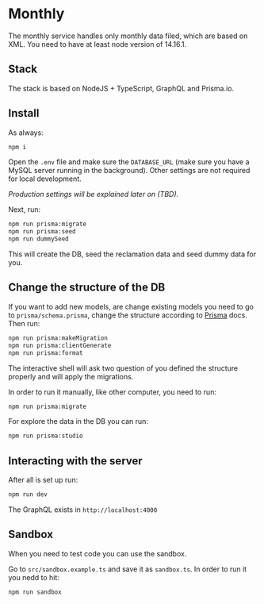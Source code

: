 # Monthly

The monthly service handles only monthly data filed, which are based on XML. You need to have at least node version of 14.16.1.

## Stack

The stack is based on NodeJS + TypeScript, GraphQL and Prisma.io.

## Install

As always:

```bash
npm i
```

Open the `.env` file and make sure the `DATABASE_URL` (make sure you have a MySQL server running in the background). Other settings are not required for local development.

*Production settings will be explained later on (TBD).*

Next, run:
```bash
npm run prisma:migrate
npm run prisma:seed
npm run dummySeed
```

This will create the DB, seed the reclamation data and seed dummy data for you.

## Change the structure of the DB
If you want to add new models, are change existing models you need to go to `prisma/schema.prisma`, change the structure according to [Prisma](https://www.prisma.io/) docs.
Then run:
```bash
npm run prisma:makeMigration
npm run prisma:clientGenerate
npm run prisma:format
```

The interactive shell will ask two question of you defined the structure properly and will apply the migrations.

In order to run it manually, like other computer, you need to run:
```bash
npm run prisma:migrate
```

For explore the data in the DB you can run:
```bash
npm run prisma:studio
```

## Interacting with the server
After all is set up run:
```bash
npm run dev
```

The GraphQL exists in `http://localhost:4000`

## Sandbox
When you need to test code you can use the sandbox.

Go to `src/sandbox.example.ts` and save it as `sandbox.ts`. In order to run it you nedd to hit:
```bash
npm run sandbox
```

